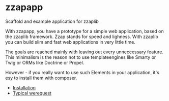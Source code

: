 zzapapp
=======

Scaffold and example application for zzaplib

With zzapapp, you have a prototype for a simple web application, 
based on the zzaplib framework. Zzap stands for speed and lighness.
With zzaplib you can build slim and fast web applications in very
little time.

The goals are reached mainly with leaving out every unneccessary 
feature. This minimalism is the reason not to use templateengines
like Smarty or Twig or ORMs like Doctrine or Propel.

However - if you really want to use such Elements in your 
application, it's esy to install them with composer.

- [Installation](doc/install.md)
- [Typical werequest](doc/webrequest.md)